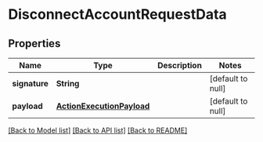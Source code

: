 # DisconnectAccountRequestData
## Properties

| Name | Type | Description | Notes |
|------------ | ------------- | ------------- | -------------|
| **signature** | **String** |  | [default to null] |
| **payload** | [**ActionExecutionPayload**](ActionExecutionPayload.md) |  | [default to null] |

[[Back to Model list]](../README.md#documentation-for-models) [[Back to API list]](../README.md#documentation-for-api-endpoints) [[Back to README]](../README.md)

